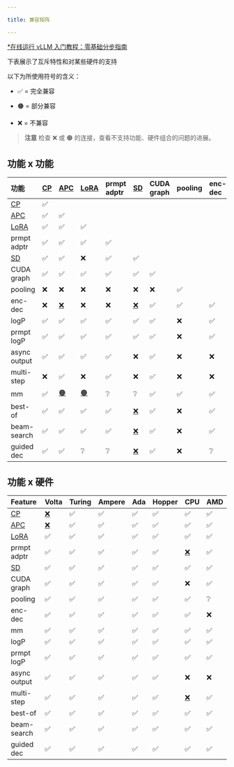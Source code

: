 ```yaml
---

title: 兼容矩阵

---
```



[*在线运行 vLLM 入门教程：零基础分步指南](https://openbayes.com/console/public/tutorials/rXxb5fZFr29?utm_source=vLLM-CNdoc&utm_medium=vLLM-CNdoc-V1&utm_campaign=vLLM-CNdoc-V1-25ap)


下表展示了互斥特性和对某些硬件的支持


以下为所使用符号的含义：


* ✅ = 完全兼容

* 🟠 = 部分兼容

* ❌ = 不兼容


>**注意**
>检查 ❌ 或 🟠 的连接，查看不支持功能、硬件组合的问题的进展。
## 

## 功能 x 功能

|功能|[CP](https://docs.vllm.ai/en/latest/performance/optimization.html#chunked-prefill)|[APC](https://docs.vllm.ai/en/latest/features/automatic_prefix_caching.html#automatic-prefix-caching)|[LoRA](https://docs.vllm.ai/en/latest/features/lora.html#lora-adapter)|prmpt adptr|[SD](https://docs.vllm.ai/en/latest/features/spec_decode.html)|CUDA graph|pooling|enc-dec|logP|prmpt logP|async output|multi-step|mm|best-of|beam-search|guided dec|
|:----|:----|:----|:----|:----|:----|:----|:----|:----|:----|:----|:----|:----|:----|:----|:----|:----|
|[CP](https://docs.vllm.ai/en/latest/performance/optimization.html#chunked-prefill)|✅||||||||||||||||
|[APC](https://docs.vllm.ai/en/latest/features/automatic_prefix_caching.html#automatic-prefix-caching)|✅|✅|||||||||||||||
|[LoRA](https://docs.vllm.ai/en/latest/features/lora.html#lora-adapter)|✅|✅|✅||||||||||||||
|prmpt adptr|✅|✅|✅|✅|||||||||||||
|[SD](https://docs.vllm.ai/en/latest/features/spec_decode.html)|✅|✅|❌|✅|✅||||||||||||
|CUDA graph|✅|✅|✅|✅|✅|✅|||||||||||
|pooling|❌|❌|❌|❌|❌|❌|✅||||||||||
|enc-dec|❌|[❌](https://github.com/vllm-project/vllm/issues/7366#)|❌|❌|[❌](https://github.com/vllm-project/vllm/issues/7366#)|✅|✅|✅|||||||||
|logP|✅|✅|✅|✅|✅|✅|❌|✅|✅||||||||
|prmpt logP|✅|✅|✅|✅|✅|✅|❌|✅|✅|✅|||||||
|async output|✅|✅|✅|✅|❌|✅|❌|❌|✅|✅|✅||||||
|multi-step|❌|✅|❌|✅|❌|✅|❌|❌|✅|✅|✅|✅|||||
|mm|✅|[🟠](https://github.com/vllm-project/vllm/pull/8348#)|[🟠](https://github.com/vllm-project/vllm/pull/4194#)|❔|❔|✅|✅|✅|✅|✅|✅|❔|✅||||
|best-of|✅|✅|✅|✅|[❌](https://github.com/vllm-project/vllm/issues/6137#)|✅|❌|✅|✅|✅|❔|[❌](https://github.com/vllm-project/vllm/issues/7968#)|✅|✅|||
|beam-search|✅|✅|✅|✅|[❌](https://github.com/vllm-project/vllm/issues/6137#)|✅|❌|✅|✅|✅|❔|[❌](https://github.com/vllm-project/vllm/issues/7968#)|❔|✅|✅||
|guided dec|✅|✅|❔|❔|[❌](https://github.com/vllm-project/vllm/issues/11484#)|✅|❌|❔|✅|✅|✅|[❌](https://github.com/vllm-project/vllm/issues/9893#)|❔|✅|✅|✅|


## 功能 x 硬件

|Feature|Volta|Turing|Ampere|Ada|Hopper|CPU|AMD|
|:----|:----|:----|:----|:----|:----|:----|:----|
|[CP](https://docs.vllm.ai/en/latest/performance/optimization.html#chunked-prefill)|[❌](https://github.com/vllm-project/vllm/issues/2729#)|✅|✅|✅|✅|✅|✅|
|[APC](https://docs.vllm.ai/en/latest/features/automatic_prefix_caching.html#automatic-prefix-caching)|[❌](https://github.com/vllm-project/vllm/issues/3687#)|✅|✅|✅|✅|✅|✅|
|[LoRA](https://docs.vllm.ai/en/latest/features/lora.html#lora-adapter)|✅|✅|✅|✅|✅|✅|✅|
|prmpt adptr|✅|✅|✅|✅|✅|[❌](https://github.com/vllm-project/vllm/issues/8475#)|✅|
|[SD](https://docs.vllm.ai/en/latest/features/spec_decode.html)|✅|✅|✅|✅|✅|✅|✅|
|CUDA graph|✅|✅|✅|✅|✅|❌|✅|
|pooling|✅|✅|✅|✅|✅|✅|❔|
|enc-dec|✅|✅|✅|✅|✅|✅|❌|
|mm|✅|✅|✅|✅|✅|✅|✅|
|logP|✅|✅|✅|✅|✅|✅|✅|
|prmpt logP|✅|✅|✅|✅|✅|✅|✅|
|async output|✅|✅|✅|✅|✅|❌|❌|
|multi-step|✅|✅|✅|✅|✅|[❌](https://github.com/vllm-project/vllm/issues/8477#)|✅|
|best-of|✅|✅|✅|✅|✅|✅|✅|
|beam-search|✅|✅|✅|✅|✅|✅|✅|
|guided dec|✅|✅|✅|✅|✅|✅|✅|



